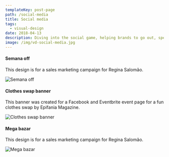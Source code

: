 ```yaml
---
templateKey: post-page
path: /social-media
title: Social media
tags:
  - visual-design
date: 2018-04-13
description: Diving into the social game, helping brands to go out, speak their voice, creating a solid online reputation, playing with my design and digital marketing skills. 
image: /img/vd-social-media.jpg
---
```


#### Semana off

This design is for a sales marketing campaign for Regina Salomão.

![Semana off](https://farm1.staticflickr.com/696/20860242794_23bb9c7c13_h.jpg)

#### Clothes swap banner

This banner was created for a Facebook and Eventbrite event page for a fun clothes swap by Epifania Magazine.

![Clothes swap banner](https://farm8.staticflickr.com/7507/26778621212_8c90c6231c_h.jpg)

#### Mega bazar

This design is for a sales marketing campaign for Regina Salomão.

![Mega bazar](https://farm1.staticflickr.com/708/21296049659_02b6db1661_h.jpg)
